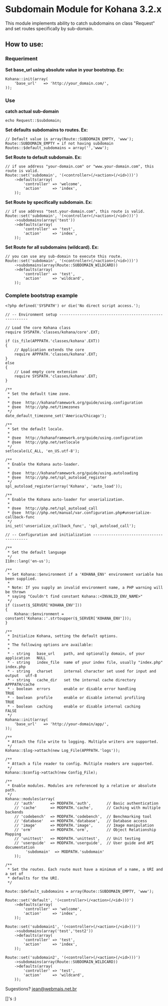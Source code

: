 Subdomain Module for Kohana 3.2.x
===================================

This module implements ability to catch subdomains on class "Request" and set routes specifically by sub-domain.

## How to use:
### Requeriment
**Set base_url using absolute value in your bootstrap. Ex:**

	Kohana::init(array(
		'base_url'   => 'http://your_domain.com/',
	));


### Use
**catch actual sub-domain**

`echo Request::$subdomain;`
	
**Set defaults subdomains to routes. Ex:**

	// Default value is array(Route::SUBDOMAIN_EMPTY, 'www'); Route::SUBDOMAIN_EMPTY = if not having subdomain
	Routes::$default_subdomains = array('','www');
	
**Set Route to default subdomain. Ex:**

	// if use address "your-domain.com" or "www.your-domain.com", this route is valid.
	Route::set('subdomain', '(<controller>(/<action>(/<id>)))')
		->defaults(array(
			'controller' => 'welcome',
			'action'     => 'index',
		));	

**Set Route by specifically subdomain. Ex:**

	// if use address "test.your-domain.com", this route is valid.
	Route::set('subdomain', '(<controller>(/<action>(/<id>)))')
        ->subdomains(array('test'))
		->defaults(array(
			'controller' => 'test',
			'action'     => 'index',
		));
		
**Set Route for all subdomains (wildcard). Ex:**

	// you can use any sub-domain to execute this route.
	Route::set('subdomain', '(<controller>(/<action>(/<id>)))')
        ->subdomains(array(Route::SUBDOMAIN_WILDCARD))
		->defaults(array(
			'controller' => 'test',
			'action'     => 'wildcard',
		));


### Complete bootstrap example

	<?php defined('SYSPATH') or die('No direct script access.');

	// -- Environment setup --------------------------------------------------------

	// Load the core Kohana class
	require SYSPATH.'classes/kohana/core'.EXT;

	if (is_file(APPPATH.'classes/kohana'.EXT))
	{
		// Application extends the core
		require APPPATH.'classes/kohana'.EXT;
	}
	else
	{
		// Load empty core extension
		require SYSPATH.'classes/kohana'.EXT;
	}

	/**
	 * Set the default time zone.
	 *
	 * @see  http://kohanaframework.org/guide/using.configuration
	 * @see  http://php.net/timezones
	 */
	date_default_timezone_set('America/Chicago');

	/**
	 * Set the default locale.
	 *
	 * @see  http://kohanaframework.org/guide/using.configuration
	 * @see  http://php.net/setlocale
	 */
	setlocale(LC_ALL, 'en_US.utf-8');

	/**
	 * Enable the Kohana auto-loader.
	 *
	 * @see  http://kohanaframework.org/guide/using.autoloading
	 * @see  http://php.net/spl_autoload_register
	 */
	spl_autoload_register(array('Kohana', 'auto_load'));

	/**
	 * Enable the Kohana auto-loader for unserialization.
	 *
	 * @see  http://php.net/spl_autoload_call
	 * @see  http://php.net/manual/var.configuration.php#unserialize-callback-func
	 */
	ini_set('unserialize_callback_func', 'spl_autoload_call');

	// -- Configuration and initialization -----------------------------------------

	/**
	 * Set the default language
	 */
	I18n::lang('en-us');

	/**
	 * Set Kohana::$environment if a 'KOHANA_ENV' environment variable has been supplied.
	 *
	 * Note: If you supply an invalid environment name, a PHP warning will be thrown
	 * saying "Couldn't find constant Kohana::<INVALID_ENV_NAME>"
	 */
	if (isset($_SERVER['KOHANA_ENV']))
	{
		Kohana::$environment = constant('Kohana::'.strtoupper($_SERVER['KOHANA_ENV']));
	}

	/**
	 * Initialize Kohana, setting the default options.
	 *
	 * The following options are available:
	 *
	 * - string   base_url    path, and optionally domain, of your application   NULL
	 * - string   index_file  name of your index file, usually "index.php"       index.php
	 * - string   charset     internal character set used for input and output   utf-8
	 * - string   cache_dir   set the internal cache directory                   APPPATH/cache
	 * - boolean  errors      enable or disable error handling                   TRUE
	 * - boolean  profile     enable or disable internal profiling               TRUE
	 * - boolean  caching     enable or disable internal caching                 FALSE
	 */
	Kohana::init(array(
		'base_url'   => 'http://your-domain/app/',
	));

	/**
	 * Attach the file write to logging. Multiple writers are supported.
	 */
	Kohana::$log->attach(new Log_File(APPPATH.'logs'));

	/**
	 * Attach a file reader to config. Multiple readers are supported.
	 */
	Kohana::$config->attach(new Config_File);

	/**
	 * Enable modules. Modules are referenced by a relative or absolute path.
	 */
	Kohana::modules(array(
		// 'auth'       => MODPATH.'auth',       // Basic authentication
		// 'cache'      => MODPATH.'cache',      // Caching with multiple backends
		// 'codebench'  => MODPATH.'codebench',  // Benchmarking tool
		// 'database'   => MODPATH.'database',   // Database access
		// 'image'      => MODPATH.'image',      // Image manipulation
		// 'orm'        => MODPATH.'orm',        // Object Relationship Mapping
		// 'unittest'   => MODPATH.'unittest',   // Unit testing
		// 'userguide'  => MODPATH.'userguide',  // User guide and API documentation
			 'subdomain'  => MODPATH.'subdomain'
		));

	/**
	 * Set the routes. Each route must have a minimum of a name, a URI and a set of
	 * defaults for the URI.
	 */
	 
	Route::$default_subdomains = array(Route::SUBDOMAIN_EMPTY, 'www');

	Route::set('default', '(<controller>(/<action>(/<id>)))')
		->defaults(array(
			'controller' => 'welcome',
			'action'     => 'index',
		));
	 
	Route::set('subdomain1', '(<controller>(/<action>(/<id>)))')
        ->subdomains(array('test','test2'))
		->defaults(array(
			'controller' => 'test',
			'action'     => 'index',
		));
		
	Route::set('subdomain2', '(<controller>(/<action>(/<id>)))')
        ->subdomains(array(Route::SUBDOMAIN_WILDCARD))
		->defaults(array(
			'controller' => 'test',
			'action'     => 'wildcard',
		));	

Sugestions? jean@webmais.net.br

[]'s :)
